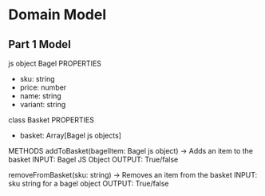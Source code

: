 # Domain Model

## Part 1 Model

js object Bagel
PROPERTIES

- sku: string
- price: number
- name: string
- variant: string

class Basket
PROPERTIES

- basket: Array[Bagel js objects]

METHODS
addToBasket(bagelItem: Bagel js object) -> Adds an item to the basket
INPUT: Bagel JS Object
OUTPUT: True/false

removeFromBasket(sku: string) -> Removes an item from the basket
INPUT: sku string for a bagel object
OUTPUT: True/false
